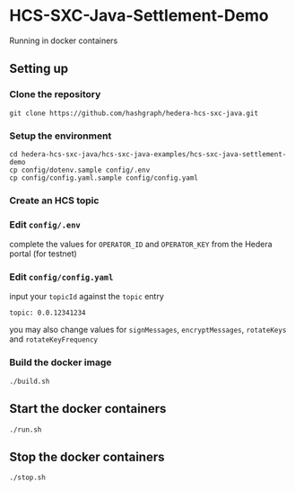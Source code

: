 # HCS-SXC-Java-Settlement-Demo

Running in docker containers

## Setting up

### Clone the repository

```shell
git clone https://github.com/hashgraph/hedera-hcs-sxc-java.git
```

### Setup the environment

```shell
cd hedera-hcs-sxc-java/hcs-sxc-java-examples/hcs-sxc-java-settlement-demo
cp config/dotenv.sample config/.env
cp config/config.yaml.sample config/config.yaml
```

### Create an HCS topic



### Edit `config/.env`

complete the values for `OPERATOR_ID` and `OPERATOR_KEY` from the Hedera portal (for testnet)

### Edit `config/config.yaml`

input your `topicId` against the `topic` entry

```
topic: 0.0.12341234
```

you may also change values for `signMessages`, `encryptMessages`, `rotateKeys` and `rotateKeyFrequency`

### Build the docker image

```shell
./build.sh
```

## Start the docker containers

```shell
./run.sh
```

## Stop the docker containers

```shell
./stop.sh
```
